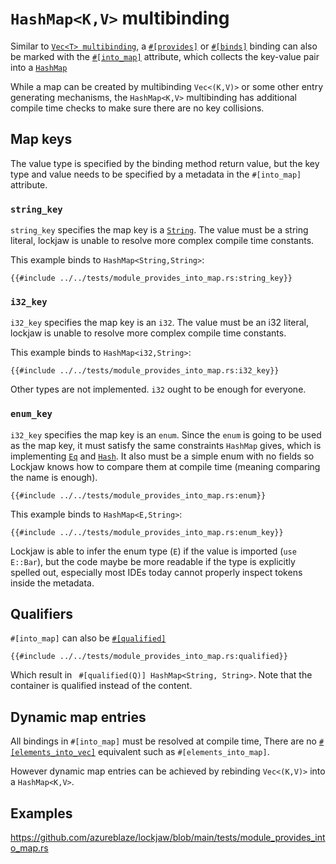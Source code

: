 # `HashMap<K,V>` multibinding

Similar to [`Vec<T> multibinding`](vec.md),
a [`#[provides]`](https://docs.rs/lockjaw/0.2.0/lockjaw/module_attributes/attr.provides.html) or
[`#[binds]`](https://docs.rs/lockjaw/0.2.0/lockjaw/module_attributes/attr.binds.html) binding can
also be marked with
the [`#[into_map]`](https://docs.rs/lockjaw/0.2.0/lockjaw/module_attributes/attr.into_map.html)
attribute, which collects the key-value pair into
a [`HashMap`](https://doc.rust-lang.org/std/collections/struct.HashMap.html)

While a map can be created by multibinding `Vec<(K,V)>` or some other entry generating mechanisms,
the `HashMap<K,V>` multibinding has additional compile time checks to make sure there are no key
collisions.

## Map keys

The value type is specified by the binding method return value, but the key type and value needs to
be specified by a metadata in the `#[into_map]` attribute.

### `string_key`

`string_key` specifies the map key is
a [`String`](https://doc.rust-lang.org/std/string/struct.String.html). The value must be a string
literal, lockjaw is unable to resolve more complex compile time constants.

This example binds to `HashMap<String,String>`:

```rust,no_run,noplayground
{{#include ../../tests/module_provides_into_map.rs:string_key}}
```

### `i32_key`

`i32_key` specifies the map key is an `i32`. The value must be an i32 literal, lockjaw is unable to
resolve more complex compile time constants.

This example binds to `HashMap<i32,String>`:

```rust,no_run,noplayground
{{#include ../../tests/module_provides_into_map.rs:i32_key}}
```

Other types are not implemented. `i32` ought to be enough for everyone.

### `enum_key`

`i32_key` specifies the map key is an `enum`. Since the `enum` is going to be used as the map key,
it must satisfy the same constraints `HashMap` gives, which is
implementing [`Eq`](https://doc.rust-lang.org/std/cmp/trait.Eq.html)
and [`Hash`](https://doc.rust-lang.org/std/hash/trait.Hash.html). It also must be a simple enum with
no fields so Lockjaw knows how to compare them at compile time (meaning comparing the name is
enough).

```rust,no_run,noplayground
{{#include ../../tests/module_provides_into_map.rs:enum}}
```

This example binds to `HashMap<E,String>`:

```rust,no_run,noplayground
{{#include ../../tests/module_provides_into_map.rs:enum_key}}
```

Lockjaw is able to infer the enum type (`E`) if the value is imported (`use E::Bar`), but the code
maybe be more readable if the type is explicitly spelled out, especially most IDEs today cannot
properly inspect tokens inside the metadata.

## Qualifiers

`#[into_map]` can also be [`#[qualified]`](qualifiers.md)

```rust,no_run,noplayground
{{#include ../../tests/module_provides_into_map.rs:qualified}}
```

Which result in ` #[qualified(Q)] HashMap<String, String>`. Note that the container is qualified
instead of the content.

## Dynamic map entries

All bindings in `#[into_map]` must be resolved at compile time, There are
no [`#[elements_into_vec]`](https://docs.rs/lockjaw/0.2.0/lockjaw/module_attributes/attr.elements_into_vec.html)
equivalent such as `#[elements_into_map]`.

However dynamic map entries can be achieved by rebinding `Vec<(K,V)>` into a `HashMap<K,V>`.

## Examples

https://github.com/azureblaze/lockjaw/blob/main/tests/module_provides_into_map.rs
